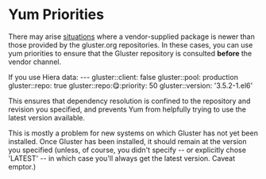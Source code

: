 Yum Priorities
==============
There may arise [situations](http://blog.gluster.org/2014/11/installing-glusterfs-3-4-x-3-5-x-or-3-6-0-on-rhel-or-centos-6-6-2/) where a vendor-supplied package is newer than those provided by the gluster.org repositories. In these cases, you can use yum priorities to ensure that the Gluster repository is consulted **before** the vendor channel.

If you use Hiera data:
    ---
    gluster::client: false
    gluster::pool: production
    gluster::repo: true
    gluster::repo::yum::priority: 50
    gluster::version: '3.5.2-1.el6'

This ensures that dependency resolution is confined to the repository and revision you specified, and prevents Yum from helpfully trying to use the latest version available.

This is mostly a problem for new systems on which Gluster has not yet been installed.  Once Gluster has been installed, it should remain at the version you specified (unless, of course, you didn't specify -- or explicitly chose 'LATEST' -- in which case you'll always get the latest version.  Caveat emptor.)
